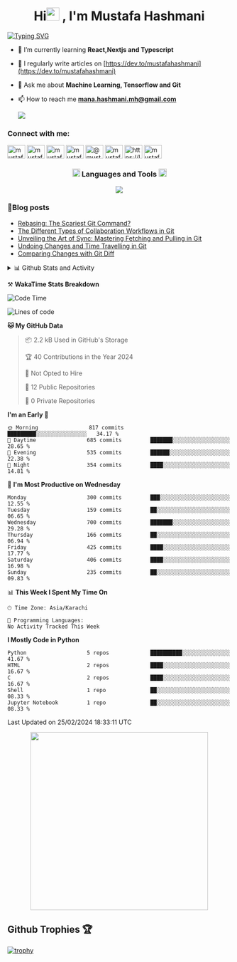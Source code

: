 <h1 align="center">Hi<img src="https://github.com/TheDudeThatCode/TheDudeThatCode/blob/master/Assets/Hi.gif" width="29px"> , I'm Mustafa Hashmani</h1>
<a href="https://git.io/typing-svg"><img src="https://readme-typing-svg.demolab.com?font=Fira+Code&pause=1000&center=true&vCenter=true&width=800&lines=A+passionate+FullStack+Developer+and+Machine+Learning+Engineer" alt="Typing SVG" /></a>

- 🌱 I’m currently learning **React,Nextjs and Typescript**

- 📝 I regularly write articles on [https://dev.to/mustafahashmani](https://dev.to/mustafahashmani)

- 💬 Ask me about **Machine Learning, Tensorflow and Git**

- 📫 How to reach me **mana.hashmani.mh@gmail.com**

  ![](https://komarev.com/ghpvc/?username=MustafaHashmani&style=for-the-badge)

<h3 align="left">Connect with me:</h3>
<p align="left">
<a href="https://dev.to/mustafahashmani" target="blank"><img align="center" src="https://raw.githubusercontent.com/rahuldkjain/github-profile-readme-generator/master/src/images/icons/Social/devto.svg" alt="mustafa04_ai" height="30" width="40" /></a>
<a href="https://twitter.com/mustafa04_ai" target="blank"><img align="center" src="https://raw.githubusercontent.com/rahuldkjain/github-profile-readme-generator/master/src/images/icons/Social/twitter.svg" alt="mustafa04_ai" height="30" width="40" /></a>
<a href="https://linkedin.com/in/mustafahashmani" target="blank"><img align="center" src="https://raw.githubusercontent.com/rahuldkjain/github-profile-readme-generator/master/src/images/icons/Social/linked-in-alt.svg" alt="mustafahashmani" height="30" width="40" /></a>
<a href="https://kaggle.com/mustafahashmani" target="blank"><img align="center" src="https://raw.githubusercontent.com/rahuldkjain/github-profile-readme-generator/master/src/images/icons/Social/kaggle.svg" alt="mustafahashmani" height="30" width="40" /></a>
<a href="https://hashnode.com/@mustafahashmani" target="blank"><img align="center" src="https://raw.githubusercontent.com/rahuldkjain/github-profile-readme-generator/master/src/images/icons/Social/hashnode.svg" alt="@mustafahashmani" height="30" width="40" /></a>
<a href="https://www.hackerrank.com/mustafahashmani" target="blank"><img align="center" src="https://raw.githubusercontent.com/rahuldkjain/github-profile-readme-generator/master/src/images/icons/Social/hackerrank.svg" alt="mustafahashmani" height="30" width="40" /></a>
<a href="https://leetcode.com/mustafahashmani/" target="blank"><img align="center" src="https://raw.githubusercontent.com/rahuldkjain/github-profile-readme-generator/master/src/images/icons/Social/leet-code.svg" alt="https://leetcode.com/mustafahashmani/" height="30" width="40" /></a>
<a href="https://auth.geeksforgeeks.org/user/mustafahashmani/profile" target="blank"><img align="center" src="https://raw.githubusercontent.com/rahuldkjain/github-profile-readme-generator/master/src/images/icons/Social/geeks-for-geeks.svg" alt="mustafahashmani/profile" height="30" width="40" /></a>
</p>

<h3 align="center"> <img src = "https://media2.giphy.com/media/QssGEmpkyEOhBCb7e1/giphy.gif?cid=ecf05e47a0n3gi1bfqntqmob8g9aid1oyj2wr3ds3mg700bl&rid=giphy.gif" width = 18px> Languages and Tools <img src = "https://media2.giphy.com/media/QssGEmpkyEOhBCb7e1/giphy.gif?cid=ecf05e47a0n3gi1bfqntqmob8g9aid1oyj2wr3ds3mg700bl&rid=giphy.gif" width = 18px> </h3>

<p align="center">
  <a href="https://skillicons.dev">
    <img src="https://skillicons.dev/icons?i=c,java,py,anaconda,js,ts,nextjs,nodejs,nuxtjs,express,graphql,react,redux,babel,bootstrap,html,css,tailwind,sklearn,tensorflow,pytorch,opencv,django,flask,mongodb,mysql,docker,githubactions,git,github,linux,stackoverflow,md,vscode,powershell,&theme=dark" />
  </a>
</p>

### 📕Blog posts

<!-- BLOG-POST-LIST:START -->
- [Rebasing: The Scariest Git Command?](https://dev.to/mustafahashmani/rebasing-the-scariest-git-command-439i)
- [The Different Types of Collaboration Workflows in Git](https://dev.to/mustafahashmani/the-different-types-of-collaboration-workflows-in-git-381m)
- [Unveiling the Art of Sync: Mastering Fetching and Pulling in Git](https://dev.to/mustafahashmani/unveiling-the-art-of-sync-mastering-fetching-and-pulling-in-git-18g5)
- [Undoing Changes and Time Travelling in Git](https://dev.to/mustafahashmani/undoing-changes-and-time-travelling-2fd1)
- [Comparing Changes with Git Diff](https://dev.to/mustafahashmani/comparing-changes-with-git-diff-1634)
<!-- BLOG-POST-LIST:END -->

<details>
<summary>📊 Github Stats and Activity</summary>
 <h3>🔥 Streak Stats</h3>

  <!-- GitHub Readme Streak Stats - https://github.com/DenverCoder1/github-readme-streak-stats -->
  <p>
    <a href="https://github.com/DenverCoder1/github-readme-streak-stats">
      <img title="🔥 Get streak stats for your profile at git.io/streak-stats" alt="mustafahashmani's streak" src="https://streak-stats.demolab.com/?user=mustafahashmani&theme=dracula&hide_border=true"/>
    </a>
    <p>🔥 Get streak stats for your profile at <a href="https://git.io/streak-stats">git.io/streak-stats</a></p>
  </p>

  <h3>💻 GitHub Profile Stats</h3>

  <!-- https://github.com/anuraghazra/github-readme-stats -->

  <a href="https://github.com/anuraghazra/github-readme-stats"><img alt="mustafahashmani's Github Stats" src="https://denvercoder1-github-readme-stats.vercel.app/api/?username=mustafahashmani&show_icons=true&include_all_commits=true&count_private=true&theme=react&hide_border=true&bg_color=1F222E&title_color=F85D7F&icon_color=F8D866" height="192px"/></a>
  <a href="https://github.com/anuraghazra/github-readme-stats"><img alt="mustafahashmani's Top Languages" src="https://denvercoder1-github-readme-stats.vercel.app/api/top-langs/?username=mustafahashmani&langs_count=8&layout=compact&theme=react&hide_border=true&bg_color=1F222E&title_color=F85D7F&icon_color=F8D866&hide=Jupyter%20Notebook,Roff" height="192px"/></a>
  <br/>

  <b>Note:</b> Top languages is only a metric of the languages my public code consists of and doesn't reflect experience or skill level.
  
  <!-- https://github.com/ashutosh00710/github-readme-activity-graph -->

  <a href="https://github.com/ashutosh00710/github-readme-activity-graph"><img alt="mustafahashmani's Activity Graph" src="https://github-readme-activity-graph.vercel.app/graph/?username=mustafahashmani&bg_color=1F222E&color=F8D866&line=F85D7F&point=FFFFFF&hide_border=true" /></a>

</details>

⚒️ **WakaTime Stats Breakdown**
<!--START_SECTION:waka-->
![Code Time](http://img.shields.io/badge/Code%20Time-91%20hrs%2054%20mins-blue)

![Lines of code](https://img.shields.io/badge/From%20Hello%20World%20I%27ve%20Written-3.7%20million%20lines%20of%20code-blue)

**🐱 My GitHub Data** 

> 📦 2.2 kB Used in GitHub's Storage 
 > 
> 🏆 40 Contributions in the Year 2024
 > 
> 🚫 Not Opted to Hire
 > 
> 📜 12 Public Repositories 
 > 
> 🔑 0 Private Repositories 
 > 
**I'm an Early 🐤** 

```text
🌞 Morning                817 commits         █████████░░░░░░░░░░░░░░░░   34.17 % 
🌆 Daytime                685 commits         ███████░░░░░░░░░░░░░░░░░░   28.65 % 
🌃 Evening                535 commits         ██████░░░░░░░░░░░░░░░░░░░   22.38 % 
🌙 Night                  354 commits         ████░░░░░░░░░░░░░░░░░░░░░   14.81 % 
```
📅 **I'm Most Productive on Wednesday** 

```text
Monday                   300 commits         ███░░░░░░░░░░░░░░░░░░░░░░   12.55 % 
Tuesday                  159 commits         ██░░░░░░░░░░░░░░░░░░░░░░░   06.65 % 
Wednesday                700 commits         ███████░░░░░░░░░░░░░░░░░░   29.28 % 
Thursday                 166 commits         ██░░░░░░░░░░░░░░░░░░░░░░░   06.94 % 
Friday                   425 commits         ████░░░░░░░░░░░░░░░░░░░░░   17.77 % 
Saturday                 406 commits         ████░░░░░░░░░░░░░░░░░░░░░   16.98 % 
Sunday                   235 commits         ██░░░░░░░░░░░░░░░░░░░░░░░   09.83 % 
```


📊 **This Week I Spent My Time On** 

```text
🕑︎ Time Zone: Asia/Karachi

💬 Programming Languages: 
No Activity Tracked This Week
```

**I Mostly Code in Python** 

```text
Python                   5 repos             ██████████░░░░░░░░░░░░░░░   41.67 % 
HTML                     2 repos             ████░░░░░░░░░░░░░░░░░░░░░   16.67 % 
C                        2 repos             ████░░░░░░░░░░░░░░░░░░░░░   16.67 % 
Shell                    1 repo              ██░░░░░░░░░░░░░░░░░░░░░░░   08.33 % 
Jupyter Notebook         1 repo              ██░░░░░░░░░░░░░░░░░░░░░░░   08.33 % 
```




 Last Updated on 25/02/2024 18:33:11 UTC
<!--END_SECTION:waka-->
<p align="center"><img src="https://wakatime.com/share/@MustafaHashmani/2fc0ea0c-6f8c-4e22-88a1-a015f6545ba2.svg" height=400> </p>

## Github Trophies 🏆
[![trophy](https://github-profile-trophy.vercel.app/?username=mustafahashmani&margin-w=15&margin-h=15&theme=dracula)](https://github.com/ryo-ma/github-profile-trophy)
